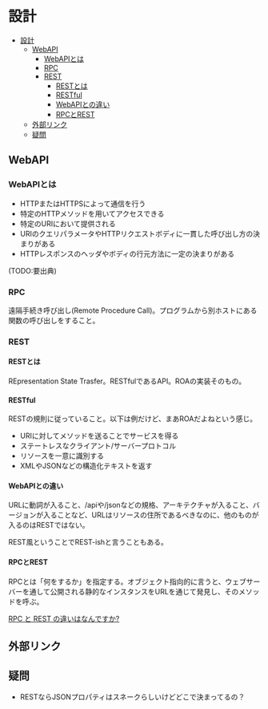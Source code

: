 # 設計

- [設計](#設計)
  - [WebAPI](#webapi)
    - [WebAPIとは](#webapiとは)
    - [RPC](#rpc)
    - [REST](#rest)
      - [RESTとは](#restとは)
      - [RESTful](#restful)
      - [WebAPIとの違い](#webapiとの違い)
      - [RPCとREST](#rpcとrest)
  - [外部リンク](#外部リンク)
  - [疑問](#疑問)

## WebAPI

### WebAPIとは

- HTTPまたはHTTPSによって通信を行う
- 特定のHTTPメソッドを用いてアクセスできる
- 特定のURIにおいて提供される
- URIのクエリパラメータやHTTPリクエストボディに一貫した呼び出し方の決まりがある
- HTTPレスポンスのヘッダやボディの行元方法に一定の決まりがある

(TODO:要出典)

### RPC

遠隔手続き呼び出し(Remote Procedure Call)。プログラムから別ホストにある関数の呼び出しをすること。

### REST

#### RESTとは

REpresentation State Trasfer。RESTfulであるAPI。ROAの実装そのもの。

#### RESTful

RESTの規則に従っていること。以下は例だけど、まあROAだよねという感じ。

- URIに対してメソッドを送ることでサービスを得る
- ステートレスなクライアント/サーバープロトコル
- リソースを一意に識別する
- XMLやJSONなどの構造化テキストを返す

#### WebAPIとの違い

URLに動詞が入ること、/apiや/jsonなどの規格、アーキテクチャが入ること、バージョンが入ることなど、URLはリソースの住所であるべきなのに、他のものが入るのはRESTではない。

REST風ということでREST-ishと言うこともある。

#### RPCとREST

RPCとは「何をするか」を指定する。オブジェクト指向的に言うと、ウェブサーバーを通して公開される静的なインスタンスをURLを通じて発見し、そのメソッドを呼ぶ。

[RPC と REST の違いはなんですか?](https://aws.amazon.com/jp/compare/the-difference-between-rpc-and-rest/)

## 外部リンク

## 疑問

- RESTならJSONプロパティはスネークらしいけどどこで決まってるの？

